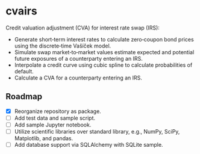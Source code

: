 # cvairs

Credit valuation adjustment (CVA) for interest rate swap (IRS):

* Generate short‑term interest rates to calculate zero‑coupon bond prices using the discrete‑time Vašíček model.
* Simulate swap market‑to‑market values estimate expected and potential future exposures of a counterparty entering an IRS.
* Interpolate a credit curve using cubic spline to calculate probabilities of default.
* Calculate a CVA for a counterparty entering an IRS.

## Roadmap

* [x] Reorganize repository as package.
* [ ] Add test data and sample script.
* [ ] Add sample Jupyter notebook.
* [ ] Utilize scientific libraries over standard library, e.g., NumPy, SciPy, Matplotlib, and pandas.
* [ ] Add database support via SQLAlchemy with SQLite sample.
